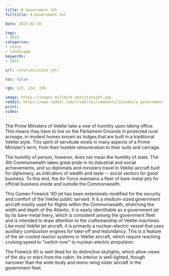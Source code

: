 ```yaml
---
title: A Government Jet
fulltitle: A Government Jet

date: 2023-02-16

tags: 
- 2023
categories:
- story
- landscape
keywords:
- 2023

url: /stories/state-jet/

toc: false

rgb: 123, 134, 156

image: https://images.millmint.net/statejet.jpg
reddit: https://www.reddit.com/r/vekllei/comments/113udms/a_government_jet/
print: 
video:
---
```

The Prime Ministers of Vekllei take a vow of humility upon taking office. This means they have to live on the Parliament Grounds in protected rural acreage, in modest homes known as lodges that are built in a traditional Vekllei style. This spirit of servitude exists in many aspects of a Prime Minister's term, from their humble remuneration to their suits and carriage.

The humility of person, however, does not mean the humility of state. The 4th Commonwealth takes great pride in its industrial and social achievements, and so diplomats and ministers travel in Vekllei aircraft built for diplomacy, as indicators of wealth and taste -- social vectors for good business. To this end, the Air Force maintains a fleet of bare-metal jets for official business inside and outside the Commonwealth.

This Comen Firewick '60 jet has been extensively modified for the security and comfort of the Vekllei public servant. It is a medium-sized government aircraft mostly used for flights within the Commonwealth, stretching the width and depth of the Atlantic. It is easily identifiable as a government jet by its bare-metal livery, which is consistent among the government fleet and is intended to draw attention to the craftsmanship of Vekllei machines. Like most Vekllei jet aircraft, it is primarily a nuclear-electric vessel that uses auxiliary combustion engines for take-off and redundancy. This is a feature of the air-cooled reactor systems in Vekllei aircraft, which require reaching cruising speed to "switch over" to nuclear-electric propulsion.

The Firewick 60 is well-liked for its distinctive skylights, which allow views of the sky or stars from the cabin. Its interior is well-lighted, though narrower than the wide-body and mono-wing sister aircraft in the government fleet. 